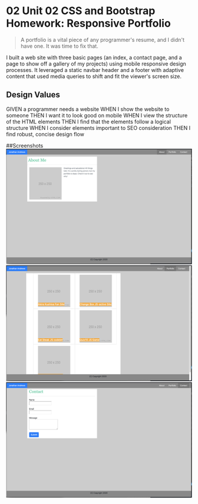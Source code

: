 # 02 Unit 02 CSS and Bootstrap Homework: Responsive Portfolio

> A portfolio is a vital piece of any programmer's resume, and I didn't have one.
> It was time to fix that.

I built a web site with three basic pages (an index, a contact page, and a page
to show off a gallery of my projects) using mobile responsive design processes. 
It leveraged a static navbar header and a footer with adaptive content that used 
media queries to shift and fit the viewer's screen size.

## Design Values

GIVEN a programmer needs a website
WHEN I show the website to someone
THEN I want it to look good on mobile
WHEN I view the structure of the HTML elements
THEN I find that the elements follow a logical structure
WHEN I consider elements important to SEO consideration
THEN I find robust, concise design flow

##Screenshots
![index page](./Assets/Images/portfolio-index.png)
![gallery page](./Assets/Images/portfolio-gallery.png)
![contact page](./Assets/Images/portfolio-contact.png)
